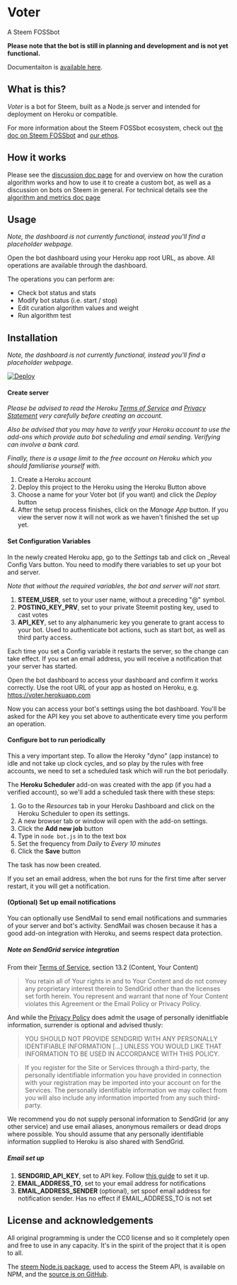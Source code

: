 # Voter

A Steem FOSSbot

**Please note that the bot is still in planning and development and is not yet functional.**

Documentaiton is [available here](/docs/index.md).

## What is this?

_Voter_ is a bot for Steem, built as a Node.js server and intended for deployment on Heroku or compatible.

For more information about the Steem FOSSbot ecosystem, check out [the doc on Steem FOSSbot](/docs/steemfossbot.md) and [our ethos](/docs/ethos.md).

## How it works

Please see the [discussion doc page](/docs/discussion.md) for and overview on how the curation algorithm works and how to use it to create a custom bot, as well as a discussion on bots on Steem in general. For technical details see the [algorithm and metrics doc page](/docs/algorithm.md)

## Usage

_Note, the dashboard is not currently functional, instead you'll find a placeholder webpage._

Open the bot dashboard using your Heroku app root URL, as above. All operations are available through the dashboard.

The operations you can perform are:

- Check bot status and stats
- Modify bot status (i.e. start / stop)
- Edit curation algorithm values and weight
- Run algorithm test

## Installation

_Note, the dashboard is not currently functional, instead you'll find a placeholder webpage._

[![Deploy](https://www.herokucdn.com/deploy/button.png)](https://heroku.com/deploy?template=https://github.com/evm2p/steem-fossbot-voter)

#### Create server

_Please be advised to read the Heroku [Terms of Service](https://www.heroku.com/policy/tos) and [Privacy Statement](https://www.heroku.com/policy/privacy) very carefully before creating an account._

_Also be advised that you may have to verify your Heroku account to use the add-ons which provide auto bot scheduling and email sending. Verifying can involve a bank card._

_Finally, there is a usage limit to the free account on Heroku which you should familiarise yourself with._

1. Create a Heroku account
2. Deploy this project to the Heroku using the Heroku Button above
3. Choose a name for your Voter bot (if you want) and click the _Deploy_ button
4. After the setup process finishes, click on the _Manage App_ button. If you view the server now it will not work as we haven't finished the set up yet.

#### Set Configuration Variables

In the newly created Heroku app, go to the _Settings_ tab and click on _Reveal Config Vars button. You need to modify there variables to set up your bot and server.

_Note that without the required variables, the bot and server will not start._

1. **STEEM_USER**, set to your user name, without a preceding "@" symbol.
2. **POSTING_KEY_PRV**, set to your private Steemit posting key, used to cast votes
3. **API_KEY**, set to any alphanumeric key you generate to grant access to your bot. Used to authenticate bot actions, such as start bot, as well as third party access.

Each time you set a Config variable it restarts the server, so the change can take effect. If you set an email address, you will receive a notification that your server has started.

Open the bot dashboard to access your dashboard and confirm it works correctly. Use the root URL of your app as hosted on Heroku, e.g. https://voter.herokuapp.com

Now you can access your bot's settings using the bot dashboard. You'll be asked for the API key you set above to authenticate every time you perform an operation.

#### Configure bot to run periodically

This a very important step. To allow the Heroky "dyno" (app instance) to idle and not take up clock cycles, and so play by the rules with free accounts, we need to set a scheduled task which will run the bot periodally.

The **Heroku Scheduler** add-on was created with the app (if you had a verified account), so we'll add a scheduled task there with these steps:

1. Go to the _Resources_ tab in your Heroku Dashboard and click on the Heroku Scheduler to open its settings.
2. A new browser tab or window will open with the add-on settings.
3. Click the **Add new job** button
4. Type in ```node bot.js``` in to the text box
5. Set the frequency from _Daily_ to _Every 10 minutes_
6. Click the **Save** button

The task has now been created.

If you set an email address, when the bot runs for the first time after server restart, it you will get a notification.

#### (Optional) Set up email notifications

You can optionally use SendMail to send email notifications and summaries of your server and bot's activity. SendMail was chosen because it has a good add-on integration with Heroku, and seems respect data protection.

##### Note on SendGrid service integration

From their [Terms of Service](https://sendgrid.com/policies/tos/), section 13.2 (Content, Your Content)

> You retain all of Your rights in and to Your Content and do not convey any proprietary interest therein to SendGrid other than the licenses set forth herein.  You represent and warrant that none of Your Content violates this Agreement or the Email Policy or Privacy Policy.

And while the [Privacy Policy](https://sendgrid.com/policies/privacy/) does admit the usage of personally idenitfiable information, surrender is optional and advised thusly:

> YOU SHOULD NOT PROVIDE SENDGRID WITH ANY PERSONALLY IDENTIFIABLE INFORMATION [...] UNLESS YOU WOULD LIKE THAT INFORMATION TO BE USED IN ACCORDANCE WITH THIS POLICY.

> If you register for the Site or Services through a third-party, the personally identifiable information you have provided in connection with your registration may be imported into your account on for the Services. The personally identifiable information we may collect from you will also include any information imported from any such third-party.

We recommend you do not supply personal information to SendGrid (or any other service) and use email aliases, anonymous remailers or dead drops where possible. You should assume that any personally identifiable information supplied to Heroku is also shared with SendGrid.

##### Email set up

1. **SENDGRID_API_KEY**, set to API key. Follow [this guide](https://devcenter.heroku.com/articles/sendgrid#obtaining-an-api-key) to set it up.
2. **EMAIL_ADDRESS_TO**, set to your email address for notifications
3. **EMAIL_ADDRESS_SENDER** (optional), set spoof email address for notification sender. Has no effect if EMAIL_ADDRESS_TO is not set

## License and acknowledgements

All original programming is under the CC0 license and so it completely open and free to use in any capacity. It's in the spirit of the project that it is open to all.

The [steem Node.js package](https://www.npmjs.com/package/steem), used to access the Steem API, is available on NPM, and the [source is on GitHub](https://github.com/adcpm/steem).